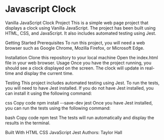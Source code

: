 # Javascript Clock

Vanilla JavaScript Clock Project
This is a simple web page project that displays a clock using Vanilla JavaScript. The project has been built using HTML, CSS, and JavaScript. It also includes automated testing using Jest.

Getting Started
Prerequisites
To run this project, you will need a web browser such as Google Chrome, Mozilla Firefox, or Microsoft Edge.

Installation
Clone this repository to your local machine
Open the index.html file in your web browser.
Usage
Once you have the project running, you should see a clock displayed on the screen. The clock will update in real-time and display the current time.

Testing
This project includes automated testing using Jest. To run the tests, you will need to have Jest installed. If you do not have Jest installed, you can install it using the following command:

css
Copy code
npm install --save-dev jest
Once you have Jest installed, you can run the tests using the following command:

bash
Copy code
npm test
The tests will run automatically and display the results in the terminal.

Built With
HTML
CSS
JavaScript
Jest
Authors: Taylor Hall
